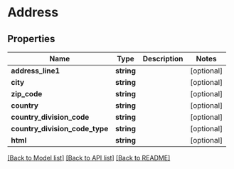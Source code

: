 # Address

## Properties
Name | Type | Description | Notes
------------ | ------------- | ------------- | -------------
**address_line1** | **string** |  | [optional] 
**city** | **string** |  | [optional] 
**zip_code** | **string** |  | [optional] 
**country** | **string** |  | [optional] 
**country_division_code** | **string** |  | [optional] 
**country_division_code_type** | **string** |  | [optional] 
**html** | **string** |  | [optional] 

[[Back to Model list]](../README.md#documentation-for-models) [[Back to API list]](../README.md#documentation-for-api-endpoints) [[Back to README]](../README.md)



